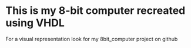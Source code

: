 # This is my 8-bit computer recreated using VHDL

For a visual representation look for my 8bit_computer project on github
